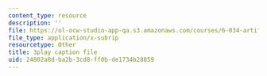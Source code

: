 ```yaml
---
content_type: resource
description: ''
file: https://ol-ocw-studio-app-qa.s3.amazonaws.com/courses/6-034-artificial-intelligence-fall-2010/24802a8dba2b3cd8ff0bde1734b28859_XPEJg_6Cg6o.srt
file_type: application/x-subrip
resourcetype: Other
title: 3play caption file
uid: 24802a8d-ba2b-3cd8-ff0b-de1734b28859
---
```

